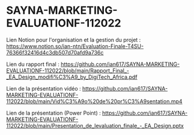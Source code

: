 # SAYNA-MARKETING-EVALUATIONF-112022

Lien Notion pour l'organisation et la gestion du projet : https://www.notion.so/ian-ntn/Evaluation-Finale-T4SU-76366f32416d4c3db507d70afd9a736c


Lien du rapport final : https://github.com/ian617/SAYNA-MARKETING-EVALUATIONF-112022/blob/main/Rapport_Final_-_EA_Design_modifi%C3%A9_by_DigiTech_Africa.pdf


Lien de la présentation vidéo : https://github.com/ian617/SAYNA-MARKETING-EVALUATIONF-112022/blob/main/Vid%C3%A9o%20de%20pr%C3%A9sentation.mp4


Lien de la présentation (Power Point) : https://github.com/ian617/SAYNA-MARKETING-EVALUATIONF-112022/blob/main/Presentation_de_levaluation_finale_-_EA_Design.pptx
